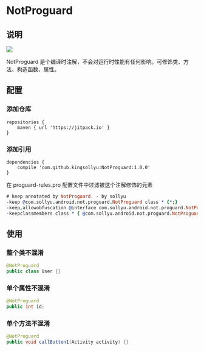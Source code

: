 # NotProguard

## 说明

[![](https://jitpack.io/v/kingsollyu/NotProguard.svg)](https://jitpack.io/#kingsollyu/NotProguard)

NotProguard 是个编译时注解，不会对运行时性能有任何影响。可修饰类、方法、构造函数、属性。

## 配置

### 添加仓库

```
repositories {
    maven { url 'https://jitpack.io' }
}
```

### 添加引用
```
dependencies {
    compile 'com.github.kingsollyu:NotProguard:1.0.0'
}
```

在 proguard-rules.pro 配置文件中过滤被这个注解修饰的元素

```pro
# keep annotated by NotProguard  - by sollyu
-keep @com.sollyu.android.not.proguard.NotProguard class * {*;}
-keep,allowobfuscation @interface com.sollyu.android.not.proguard.NotProguard
-keepclassmembers class * { @com.sollyu.android.not.proguard.NotProguard *;}
```

## 使用

### 整个类不混淆

```java
@NotProguard
public class User {}
```

### 单个属性不混淆

```java
@NotProguard
public int id;
```

### 单个方法不混淆

```java
@NotProguard
public void callButton1(Activity activity) {}
```